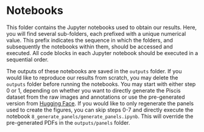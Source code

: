 # Notebooks
This folder contains the Jupyter notebooks used to obtain our results. Here, you will find several sub-folders, each
prefixed with a unique numerical value. This prefix indicates the sequence in which the folders, and subsequently the
notebooks within them, should be accessed and executed. All code blocks in each Jupyter notebook should be executed in a
sequential order.

The outputs of these notebooks are saved in the `outputs` folder. If you would like to reproduce our results from
scratch, you may delete the `outputs` folder before running the notebooks. You may start with either step 0 or 1,
depending on whether you want to directly generate the Piscis dataset from the raw images and annotations or use the
pre-generated version from [Hugging Face](https://huggingface.co/datasets/wniu/Piscis). If you would like to only regenerate the panels used to create the
figures, you can skip steps 0-7 and directly execute the notebook `8_generate_panels/generate_panels.ipynb`. This will
override the pre-generated PDFs in the `outputs/panels` folder.